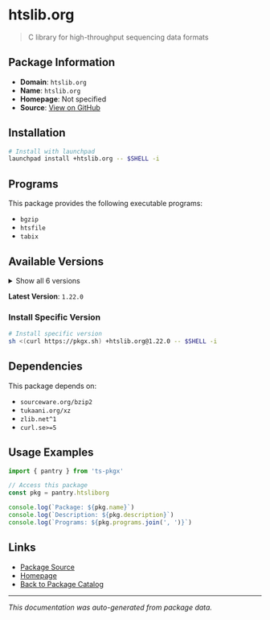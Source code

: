 # htslib.org

> C library for high-throughput sequencing data formats

## Package Information

- **Domain**: `htslib.org`
- **Name**: `htslib.org`
- **Homepage**: Not specified
- **Source**: [View on GitHub](https://github.com/pkgxdev/pantry/tree/main/projects/htslib.org/package.yml)

## Installation

```bash
# Install with launchpad
launchpad install +htslib.org -- $SHELL -i
```

## Programs

This package provides the following executable programs:

- `bgzip`
- `htsfile`
- `tabix`

## Available Versions

<details>
<summary>Show all 6 versions</summary>

- `1.22.0`, `1.21.0`, `1.20.0`, `1.19.1`, `1.19.0`
- `1.18.0`

</details>

**Latest Version**: `1.22.0`

### Install Specific Version

```bash
# Install specific version
sh <(curl https://pkgx.sh) +htslib.org@1.22.0 -- $SHELL -i
```

## Dependencies

This package depends on:

- `sourceware.org/bzip2`
- `tukaani.org/xz`
- `zlib.net^1`
- `curl.se>=5`

## Usage Examples

```typescript
import { pantry } from 'ts-pkgx'

// Access this package
const pkg = pantry.htsliborg

console.log(`Package: ${pkg.name}`)
console.log(`Description: ${pkg.description}`)
console.log(`Programs: ${pkg.programs.join(', ')}`)
```

## Links

- [Package Source](https://github.com/pkgxdev/pantry/tree/main/projects/htslib.org/package.yml)
- [Homepage](#)
- [Back to Package Catalog](../package-catalog.md)

---

*This documentation was auto-generated from package data.*
